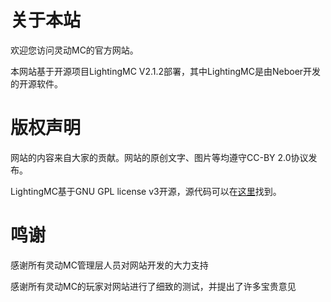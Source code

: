 # 关于本站
欢迎您访问灵动MC的官方网站。

本网站基于开源项目LightingMC V2.1.2部署，其中LightingMC是由Neboer开发的开源软件。

# 版权声明
网站的内容来自大家的贡献。网站的原创文字、图片等均遵守CC-BY 2.0协议发布。

LightingMC基于GNU GPL license v3开源，源代码可以在[这里](https://github.com/Neboer/LightingMinecraft)找到。

# 鸣谢
感谢所有灵动MC管理层人员对网站开发的大力支持

感谢所有灵动MC的玩家对网站进行了细致的测试，并提出了许多宝贵意见
